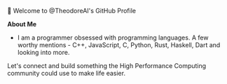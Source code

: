 👋 Welcome to @TheodoreAI's GitHub Profile

**About Me**

- I am a programmer obsessed with programming languages. A few worthy mentions - C++, JavaScript, C, Python, Rust, Haskell, Dart and looking into more. 

Let's connect and build something the High Performance Computing community could use to make life easier.

<!---
TheodoreAI/TheodoreAI is a ✨ special ✨ repository because its `README.md` (this file) appears on your GitHub profile.
You can click the Preview link to take a look at your changes.
--->
